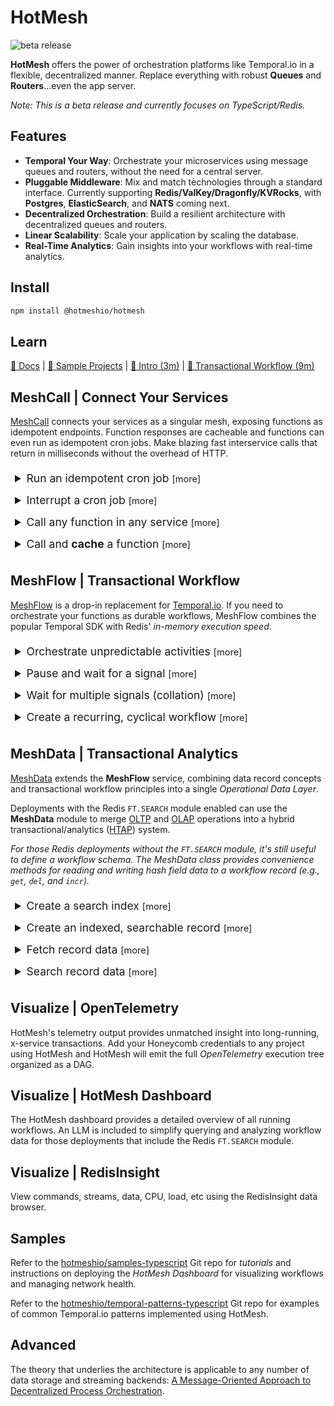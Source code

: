 # HotMesh
![beta release](https://img.shields.io/badge/release-beta-blue.svg)

**HotMesh** offers the power of orchestration platforms like Temporal.io in a flexible, decentralized manner. Replace everything with robust **Queues** and **Routers**...even the app server.

*Note: This is a beta release and currently focuses on TypeScript/Redis.*

## Features

- **Temporal Your Way**: Orchestrate your microservices using message queues and routers, without the need for a central server.
- **Pluggable Middleware**: Mix and match technologies through a standard interface. Currently supporting **Redis/ValKey/Dragonfly/KVRocks**, with **Postgres**, **ElasticSearch**, and **NATS** coming next.
- **Decentralized Orchestration**: Build a resilient architecture with decentralized queues and routers.
- **Linear Scalability**: Scale your application by scaling the database.
- **Real-Time Analytics**: Gain insights into your workflows with real-time analytics.

## Install

```sh
npm install @hotmeshio/hotmesh
```

## Learn
[📄 Docs](https://hotmeshio.github.io/sdk-typescript/) | [💼 Sample Projects](https://github.com/hotmeshio/samples-typescript) | [🎥 Intro (3m)](https://www.loom.com/share/211bd4b4038d42f0ba34374ef5b6f961?sid=7b889a56-f60f-4ccc-84e7-8c2697e548a9) | [🎥 Transactional Workflow (9m)](https://www.loom.com/share/54ffd5266baf4ac6b287578abfd1d821?sid=0db2cef8-ef0d-4e02-a0b7-a1ee14f476ce)

## MeshCall | Connect Your Services
[MeshCall](https://hotmeshio.github.io/sdk-typescript/classes/services_meshcall.MeshCall.html) connects your services as a singular mesh, exposing functions as idempotent endpoints. Function responses are cacheable and functions can even run as idempotent cron jobs. Make blazing fast interservice calls that return in milliseconds without the overhead of HTTP.

<details style="padding: .5em">
  <summary style="font-size:1.25em;">Run an idempotent cron job <small>[more]</small></summary>

  ### Run a Cron
  This example demonstrates an *idempotent* cron that runs daily at midnight. The `id` makes each cron job unique and ensures that only one instance runs, despite repeated invocations. *The `cron` method returns `false` if a workflow is already running with the same `id`.*
  
  Optionally set a `delay` and/or set `maxCycles` to limit the number of cycles. The `interval` can be any human-readable time format (e.g., `1 day`, `2 hours`, `30 minutes`, etc) or a standard cron expression.

1. Define the cron function.
    ```typescript
    //cron.ts
    import { MeshCall } from '@hotmeshio/hotmesh';
    import * as Redis from 'redis';

    export const runMyCron = async (id: string, interval = '0 0 * * *'): Promise<boolean> => {
      return await MeshCall.cron({
        topic: 'my.cron.function',
        connection: {
          class: Redis,
          options: { url: 'redis://:key_admin@redis:6379' }
        },
        callback: async () => {
          //your code here...
        },
        options: { id, interval, maxCycles: 24 }
      });
    };
    ```

2. Call `runMyCron` at server startup (or call as needed to run multiple crons).
    ```typescript
    //server.ts
    import { runMyCron } from './cron';

    runMyCron('myNightlyCron123');
    ```
</details>

<details style="padding: .5em">
  <summary style="font-size:1.25em;">Interrupt a cron job <small>[more]</small></summary>

  ### Interrupt a Cron
  This example demonstrates how to cancel a running cron job.

1. Use the same `id` and `topic` that were used to create the cron to cancel it.
    ```typescript
    import { MeshCall } from '@hotmeshio/hotmesh';
    import * as Redis from 'redis';

    MeshCall.interrupt({
      topic: 'my.cron.function',
      connection: {
        class: Redis,
        options: { url: 'redis://:key_admin@redis:6379' }
      },
      options: { id: 'myNightlyCron123' }
    });
    ```
</details>

<details style="padding: .5em">
  <summary style="font-size:1.25em;">Call any function in any service <small>[more]</small></summary>

  ### Call a Function
  Make blazing fast interservice calls that behave like HTTP but without the setup and performance overhead. This example demonstrates how to connect a function to the mesh and call it from anywhere on the network.

1. Call `MeshCall.connect` and provide a `topic` to uniquely identify the function.

    ```typescript
    //myFunctionWrapper.ts
    import { MeshCall, Types } from '@hotmeshio/hotmesh';
    import * as Redis from 'redis';

    export const connectMyFunction = async () => {
      return await MeshCall.connect({
        topic: 'my.demo.function',
        connection: {
          class: Redis,
          options: { url: 'redis://:key_admin@redis:6379' }
        },
        callback: async (input: string) => {
          //your code goes here; response must be JSON serializable
          return { hello: input }
        },
      });
    };
      ```

2. Call `connectMyFunction` at server startup to connect your function to the mesh.

    ```typescript
    //server.ts
    import { connectMyFunction } from './myFunctionWrapper';
    connectMyFunction();
    ```

3. Call your function from anywhere on the network (or even from the same service). Send any payload as long as it's JSON serializable.

    ```typescript
    import { MeshCall } from '@hotmeshio/hotmesh';
    import * as Redis from 'redis';

    const result = await MeshCall.exec({
      topic: 'my.demo.function',
      args: ['something'],
      connection: {
        class: Redis,
        options: { url: 'redis://:key_admin@redis:6379' }
      },
    }); //returns `{ hello: 'something'}`
    ```
</details>

<details style="padding: .5em">
  <summary style="font-size:1.25em;">Call and <b>cache</b> a function <small>[more]</small></summary>

  ### Cache a Function
  Redis is great for unburdening stressed services. This solution builds upon the previous example, caching the response. The linked function will only be re/called when the cached result expires. Everything remains the same, except the caller which specifies an `id` and `ttl`.

1. Make the call from another service (or even the same service). Include an `id` and `ttl` to cache the result for the specified duration.

    ```typescript
    import { MeshCall } from '@hotmeshio/hotmesh';
    import * as Redis from 'redis';

    const result = await MeshCall.exec({
      topic: 'my.demo.function',
      args: ['anything'],
      connection: {
        class: Redis,
        options: { url: 'redis://:key_admin@redis:6379' }
      },
      options: { id: 'myid123', ttl: '15 minutes' },
    }); //returns `{ hello: 'anything'}`
    ```

2. Flush the cache at any time, using the same `topic` and cache `id`.

    ```typescript
    import { MeshCall } from '@hotmeshio/hotmesh';
    import * as Redis from 'redis';

    await MeshCall.flush({
      topic: 'my.demo.function',
      connection: {
        class: Redis,
        options: { url: 'redis://:key_admin@redis:6379' }
      },
      options: { id: 'myid123' },
    });
    ```
</details>

## MeshFlow | Transactional Workflow
[MeshFlow](https://hotmeshio.github.io/sdk-typescript/classes/services_meshflow.MeshFlow.html) is a drop-in replacement for [Temporal.io](https://temporal.io). If you need to orchestrate your functions as durable workflows, MeshFlow combines the popular Temporal SDK with Redis' *in-memory execution speed*.

<details style="padding: .5em">
  <summary style="font-size:1.25em;">Orchestrate unpredictable activities <small>[more]</small></summary>

### Proxy Activities
When an endpoint is unpredictable, use `proxyActivities`. HotMesh will retry as necessary until the call succeeds. This example demonstrates a workflow that greets a user in both English and Spanish. Even though both activities throw random errors, the workflow always returns a successful result.

1. Start by defining **activities**. Note how each throws an error 50% of the time.

    ```typescript
    //activities.ts
    export async function greet(name: string): Promise<string> {
      if (Math.random() > 0.5) throw new Error('Random error');
      return `Hello, ${name}!`;
    }

    export async function saludar(nombre: string): Promise<string> {
      if (Math.random() > 0.5) throw new Error('Random error');
      return `¡Hola, ${nombre}!`;
    }
    ```

2. Define the **workflow** logic. Include conditional branching, loops, etc to control activity execution. It's vanilla JavaScript written in your own coding style. The only requirement is to use `proxyActivities`, ensuring your activities are executed with HotMesh's durability wrapper.

    ```typescript
    //workflows.ts
    import { MeshFlow } from '@hotmeshio/hotmesh';
    import * as activities from './activities';

    const { greet, saludar } = MeshFlow.workflow
      .proxyActivities<typeof activities>({
        activities
      });

    export async function example(name: string): Promise<[string, string]> {
      return Promise.all([
        greet(name),
        saludar(name)
      ]);
    }
    ```

3. Instance a HotMesh **client** to invoke the workflow.

    ```typescript
    //client.ts
    import { MeshFlow, HotMesh } from '@hotmeshio/hotmesh';
    import Redis from 'ioredis';

    async function run(): Promise<string> {
      const client = new MeshFlow.Client({
        connection: {
          class: Redis,
          options: { host: 'redis', port: 6379 }
        }
      });

      const handle = await client.workflow.start<[string,string]>({
        args: ['HotMesh'],
        taskQueue: 'default',
        workflowName: 'example',
        workflowId: HotMesh.guid()
      });

      return await handle.result();
      //returns ['Hello HotMesh', '¡Hola, HotMesh!']
    }
    ```

4. Finally, create a **worker** and link the workflow function. Workers listen for tasks on their assigned Redis stream and invoke the workflow function each time they receive an event.

    ```typescript
    //worker.ts
    import { MeshFlow } from '@hotmeshio/hotmesh';
    import Redis from 'ioredis';
    import * as workflows from './workflows';

    async function run() {
      const worker = await MeshFlow.Worker.create({
        connection: {
          class: Redis,
          options: { host: 'redis', port: 6379 },
        },
        taskQueue: 'default',
        workflow: workflows.example,
      });

      await worker.run();
    }
    ```
</details>

<details style="padding: .5em">
  <summary style="font-size:1.25em;">Pause and wait for a signal <small>[more]</small></summary>

### Wait for Signal
Pause a function and only awaken when a matching signal is received from the outide.

1. Define the **workflow** logic. This one waits for the `my-sig-nal` signal, returning the signal payload (`{ hello: 'world' }`) when it eventually arrives. Interleave additional logic to meet your use case.

    ```typescript
    //waitForWorkflow.ts
    import { MeshFlow } from '@hotmeshio/hotmesh';

    export async function waitForExample(): Promise<{hello: string}> {
      return await MeshFlow.workflow.waitFor<{hello: string}>('my-sig-nal');
      //continue processing, use the payload, etc...
    }
    ```

2. Instance a HotMesh **client** and start a workflow. Use a custom workflow ID (`myWorkflow123`).

    ```typescript
    //client.ts
    import { MeshFlow, HotMesh } from '@hotmeshio/hotmesh';
    import Redis from 'ioredis';

    async function run(): Promise<string> {
      const client = new MeshFlow.Client({
        connection: {
          class: Redis,
          options: { host: 'redis', port: 6379 }
        }
      });

      //start a workflow; it will immediately pause
      await client.workflow.start({
        args: ['HotMesh'],
        taskQueue: 'default',
        workflowName: 'waitForExample',
        workflowId: 'myWorkflow123',
        await: false,
      });
    }
    ```

3. Create a **worker** and link the `waitForExample` workflow function.

    ```typescript
    //worker.ts
    import { MeshFlow } from '@hotmeshio/hotmesh';
    import Redis from 'ioredis';
    import * as workflows from './waitForWorkflow';

    async function run() {
      const worker = await MeshFlow.Worker.create({
        connection: {
          class: Redis,
          options: { host: 'redis', port: 6379 },
        },
        taskQueue: 'default',
        workflow: workflows.waitForExample,
      });

      await worker.run();
    }
    ```

4. Send a signal to awaken the paused function; await the function result.

    ```typescript
    import { MeshFlow } from '@hotmeshio/hotmesh';
    import * as Redis from Redis;

    const client = new MeshFlow.Client({
      connection: {
        class: Redis,
        options: { host: 'redis', port: 6379 }
      }
    });

    //awaken the function by sending a signal
    await client.signal('my-sig-nal', { hello: 'world' });

    //get the workflow handle and await the result
    const handle = await client.getHandle({
      taskQueue: 'default',
      workflowId: 'myWorkflow123'
    });
    
    const result = await handle.result();
    //returns { hello: 'world' }
    ```
</details>

<details style="padding: .5em">
  <summary style="font-size:1.25em;">Wait for multiple signals (collation) <small>[more]</small></summary>

### Collate Multiple Signals
Use a standard `Promise` to collate and cache multiple signals. HotMesh will only awaken once **all** signals have arrived. HotMesh will track up to 25 concurrent signals.

1. Update the **workflow** logic to await two signals using a promise: `my-sig-nal-1` and `my-sig-nal-2`. Add additional logic to meet your use case.

    ```typescript
    //waitForWorkflows.ts
    import { MeshFlow } from '@hotmeshio/hotmesh';

    export async function waitForExample(): Promise<[boolean, number]> {
      const [s1, s2] = await Promise.all([
        Meshflow.workflow.waitFor<boolean>('my-sig-nal-1'),
        Meshflow.workflow.waitFor<number>('my-sig-nal-2')
      ]);
      //do something with the signal payloads (s1, s2)
      return [s1, s2];
    }
    ```

2. Send **two** signals to awaken the paused function.

    ```typescript
    import { MeshFlow } from '@hotmeshio/hotmesh';
    import * as Redis from Redis;

    const client = new MeshFlow.Client({
      connection: {
        class: Redis,
        options: { host: 'redis', port: 6379 }
      }
    });

    //send 2 signals to awaken the function; order is unimportant
    await client.signal('my-sig-nal-2', 12345);
    await client.signal('my-sig-nal-1', true);

    //get the workflow handle and await the collated result
    const handle = await client.getHandle({
      taskQueue: 'default',
      workflowId: 'myWorkflow123'
    });
    
    const result = await handle.result();
    //returns [true, 12345]
    ```
</details>

<details style="padding: .5em">
  <summary style="font-size:1.25em;">Create a recurring, cyclical workflow <small>[more]</small></summary>

### Cyclical Workflow
This example calls an activity and then sleeps for a week. It runs indefinitely until it's manually stopped. It takes advantage of durable execution and can safely sleep for months or years.

>Container restarts have no impact on actively executing workflows as all state is retained in Redis.

1. Define the **workflow** logic. This one calls a legacy `statusDiagnostic` function once a week.

    ```typescript
    //recurringWorkflow.ts
    import { MeshFlow } from '@hotmeshio/hotmesh';
    import * as activities from './activities';

    const { statusDiagnostic } = MeshFlow.workflow
      .proxyActivities<typeof activities>({
        activities
      });

    export async function recurringExample(someValue: number): Promise<void> {
      do {
        await statusDiagnostic(someValue);
      } while (await MeshFlow.workflow.sleepFor('1 week'));
    }
    ```

2. Instance a HotMesh **client** and start a workflow. Assign a custom workflow ID (e.g., `myRecurring123`) if the workflow should be idempotent.

    ```typescript
    //client.ts
    import { MeshFlow, HotMesh } from '@hotmeshio/hotmesh';
    import Redis from 'ioredis';

    async function run(): Promise<string> {
      const client = new MeshFlow.Client({
        connection: {
          class: Redis,
          options: { host: 'redis', port: 6379 }
        }
      });

      //start a workflow; it will immediately pause
      await client.workflow.start({
        args: [55],
        taskQueue: 'default',
        workflowName: 'recurringExample',
        workflowId: 'myRecurring123',
        await: false,
      });
    }
    ```

3. Create a **worker** and link the `recurringExample` workflow function.

    ```typescript
    //worker.ts
    import { MeshFlow } from '@hotmeshio/hotmesh';
    import Redis from 'ioredis';
    import * as workflows from './recurringWorkflow';

    async function run() {
      const worker = await MeshFlow.Worker.create({
        connection: {
          class: Redis,
          options: { host: 'redis', port: 6379 },
        },
        taskQueue: 'default',
        workflow: workflows.recurringExample,
      });

      await worker.run();
    }
    ```

4. Cancel the recurring workflow (`myRecurring123`) by calling `interrupt`.

    ```typescript
    import { MeshFlow } from '@hotmeshio/hotmesh';
    import * as Redis from Redis;

    const client = new MeshFlow.Client({
      connection: {
        class: Redis,
        options: { host: 'redis', port: 6379 }
      }
    });

    //get the workflow handle and interrupt it
    const handle = await client.getHandle({
      taskQueue: 'default',
      workflowId: 'myRecurring123'
    });
    
    const result = await handle.interrupt();
    ```
</details>

## MeshData | Transactional Analytics
[MeshData](https://hotmeshio.github.io/sdk-typescript/classes/services_meshdata.MeshData.html) extends the **MeshFlow** service, combining data record concepts and transactional workflow principles into a single *Operational Data Layer*. 

Deployments with the Redis `FT.SEARCH` module enabled can use the **MeshData** module to merge [OLTP](https://en.wikipedia.org/wiki/Online_transaction_processing) and [OLAP](https://en.wikipedia.org/wiki/Online_analytical_processing) operations into a hybrid transactional/analytics ([HTAP](https://en.wikipedia.org/wiki/Hybrid_transactional/analytical_processing)) system.

*For those Redis deployments without the `FT.SEARCH` module, it's still useful to define a workflow schema. The MeshData class provides convenience methods for reading and writing hash field data to a workflow record (e.g., `get`, `del`, and `incr`).*

<details style="padding: .5em">
  <summary style="font-size:1.25em;">Create a search index <small>[more]</small></summary>

### Workflow Data Indexes

This example demonstrates how to define a schema and deploy an index for a 'user' entity type.

1. Define the **schema** for the `user` entity. This one includes the 3 formats supported by the FT.SEARCH module: `TEXT`, `TAG` and `NUMERIC`.

    ```typescript
    //schema.ts
    export const schema: Types.WorkflowSearchOptions = {
      schema: {
        id: { type: 'TAG', sortable: false },
        first: { type: 'TEXT', sortable: false, nostem: true },
        active: { type: 'TAG', sortable: false },
        created: { type: 'NUMERIC', sortable: true },
      },
      index: 'user',
      prefix: ['user'],
    };
    ```

2. Create the Redis index upon server startup. This one initializes the 'user' index in Redis, using the schema defined in the previous step. It's OK to call `createSearchIndex` multiple times; it will only create the index if it doesn't already exist.

    ```typescript
    //server.ts
    import { MeshData } from '@hotmeshio/hotmesh';
    import * as Redis from 'redis';
    import { schema } from './schema';

    const meshData = new MeshData(
      Redis,
      { url: 'redis://:key_admin@redis:6379' },
      schema,
    );
    await meshData.createSearchIndex('user', { namespace: 'meshdata' });
    ```
</details>

<details style="padding: .5em">
  <summary style="font-size:1.25em;">Create an indexed, searchable record <small>[more]</small></summary>

### Workflow Record Data
This example demonstrates how to create a 'user' workflow backed by the searchable schema from the prior example.

1. Call MeshData `connect` to initialize a 'user' entity *worker*. It references a target worker function which will run the workflow. Data fields that are documented in the schema (like `active`) will be automatically indexed when set on the workflow record.

    ```typescript
    //connect.ts
    import { MeshData } from '@hotmeshio/hotmesh';
    import * as Redis from 'redis';
    import { schema } from './schema';

    export const connectUserWorker = async (): Promise<void> => {
      const meshData = new MeshData(
        Redis,
        { url: 'redis://:key_admin@redis:6379' },
        schema,
      );
    
      await meshData.connect({
        entity: 'user',
        target: async function(name: string): Promise<string> {
          //add custom, searchable data (`active`) and return
          const search = await MeshData.workflow.search();
          await search.set('active', 'yes');
          return `Welcome, ${name}.`;
        },
        options: { namespace: 'meshdata' },
      });
    }
    ```

2. Wire up the worker at server startup, so it's ready to process incoming requests.

    ```typescript
    //server.ts
    import { connectUserWorker } from './connect';
    await connectUserWorker();
    ```

3. Call MeshData `exec` to create a 'user' workflow. Searchable data can be set throughout the workflow's lifecycle. This one initializes the workflow with 3 data fields: `id`, `name` and `timestamp`. *An additional data field (`active`) is set within the workflow function in order to demonstrate both mechanisms for reading/writing data to a workflow.*
  
    ```typescript
    //exec.ts
    import { MeshData } from '@hotmeshio/hotmesh';
    import * as Redis from 'redis';

    const meshData = new MeshData(
      Redis,
      { url: 'redis://:key_admin@redis:6379' },
      schema,
    );

    export const newUser = async (id: string, name: string): Promise<string> => {
      const response = await meshData.exec({
        entity: 'user',
        args: [name],
        options: {
          ttl: 'infinity',
          id,
          search: {
            data: { id, name, timestamp: Date.now() }
          },
          namespace: 'meshdata',
        },
      });
      return response;
    };
    ```

4. Call the `newUser` function to create a searchable 'user' record.

    ```typescript
    import { newUser } from './exec';
    const response = await newUser('jim123', 'James');
    ```
</details>

<details style="padding: .5em">
  <summary style="font-size:1.25em;">Fetch record data <small>[more]</small></summary>

### Read Record Data
This example demonstrates how to read data fields directly from a workflow.

1. Read data fields directly from the *jimbo123* 'user' record.

    ```typescript
    //read.ts
    import { MeshData } from '@hotmeshio/hotmesh';
    import * as Redis from 'redis';
    import { schema } from './schema';

    const meshData = new MeshData(
      Redis,
      { url: 'redis://:key_admin@redis:6379' },
      schema,
    );

    const data = await meshData.get(
      'user',
      'jimbo123',
      { 
        fields: ['id', 'name', 'timestamp', 'active'],
        namespace: 'meshdata'
      },
    );
    ```
</details> 

<details style="padding: .5em">
  <summary style="font-size:1.25em;">Search record data <small>[more]</small></summary>

### Query Record Data
This example demonstrates how to search for those workflows where a given condition exists in the data. This one searches for active users. *NOTE: The native Redis FT.SEARCH syntax is supported. The JSON abstraction shown here is a convenience method for straight-forward, one-dimensional queries.*

1. Search for active users (where the value of the `active` field is `yes`).

    ```typescript
    //read.ts
    import { MeshData } from '@hotmeshio/hotmesh';
    import * as Redis from 'redis';
    import { schema } from './schema';

    const meshData = new MeshData(
      Redis,
      { url: 'redis://:key_admin@redis:6379' },
      schema,
    );

    const results = await meshData.findWhere('user', {
      query: [{ field: 'active', is: '=', value: 'yes' }],
      limit: { start: 0, size: 100 },
      return: ['id', 'name', 'timestamp', 'active']
    });
    ```
</details> 

## Visualize | OpenTelemetry
HotMesh's telemetry output provides unmatched insight into long-running, x-service transactions. Add your Honeycomb credentials to any project using HotMesh and HotMesh will emit the full *OpenTelemetry* execution tree organized as a DAG.

## Visualize | HotMesh Dashboard
The HotMesh dashboard provides a detailed overview of all running workflows. An LLM is included to simplify querying and analyzing workflow data for those deployments that include the Redis `FT.SEARCH` module.

## Visualize | RedisInsight
View commands, streams, data, CPU, load, etc using the RedisInsight data browser.

## Samples
Refer to the [hotmeshio/samples-typescript](https://github.com/hotmeshio/samples-typescript) Git repo for *tutorials* and instructions on deploying the *HotMesh Dashboard* for visualizing workflows and managing network health.

Refer to the [hotmeshio/temporal-patterns-typescript](https://github.com/hotmeshio/temporal-patterns-typescript) Git repo for examples of common Temporal.io patterns implemented using HotMesh.

## Advanced
The theory that underlies the architecture is applicable to any number of data storage and streaming backends: [A Message-Oriented Approach to Decentralized Process Orchestration](https://zenodo.org/records/12168558).
